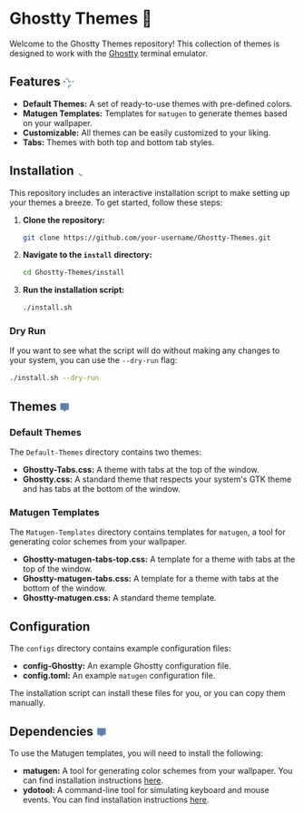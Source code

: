 # Ghostty Themes 👻

Welcome to the Ghostty Themes repository! This collection of themes is designed to work with the [Ghostty](https://github.com/ghostty-org/ghostty) terminal emulator.

## Features&nbsp;<img src="assets/sparkles.svg" width="18" style="vertical-align: middle;" />

*   **Default Themes:** A set of ready-to-use themes with pre-defined colors.
*   **Matugen Templates:** Templates for `matugen` to generate themes based on your wallpaper.
*   **Customizable:** All themes can be easily customized to your liking.
*   **Tabs:** Themes with both top and bottom tab styles.

## Installation&nbsp;<img src="assets/line-md--download-loop.svg" width="18" style="vertical-align: middle;" />

This repository includes an interactive installation script to make setting up your themes a breeze. To get started, follow these steps:

1.  **Clone the repository:**

    ```bash
    git clone https://github.com/your-username/Ghostty-Themes.git
    ```

2.  **Navigate to the `install` directory:**

    ```bash
    cd Ghostty-Themes/install
    ```

3.  **Run the installation script:**

    ```bash
    ./install.sh
    ```

### Dry Run

If you want to see what the script will do without making any changes to your system, you can use the `--dry-run` flag:

```bash
./install.sh --dry-run
```

## Themes&nbsp;<img src="assets/material-symbols--package-2-sharp.svg" width="18" style="vertical-align: middle;" />

### Default Themes

The `Default-Themes` directory contains two themes:

*   **Ghostty-Tabs.css:** A theme with tabs at the top of the window.
*   **Ghostty.css:** A standard theme that respects your system's GTK theme and has tabs at the bottom of the window.

### Matugen Templates

The `Matugen-Templates` directory contains templates for `matugen`, a tool for generating color schemes from your wallpaper.

*   **Ghostty-matugen-tabs-top.css:** A template for a theme with tabs at the top of the window.
*   **Ghostty-matugen-tabs.css:** A template for a theme with tabs at the bottom of the window.
*   **Ghostty-matugen.css:** A standard theme template.

## Configuration&nbsp;<img src="assets/line-md--cog-loop.svg" width="18" style="vertical-align: middle;" />

The `configs` directory contains example configuration files:

*   **config-Ghostty:** An example Ghostty configuration file.
*   **config.toml:** An example `matugen` configuration file.

The installation script can install these files for you, or you can copy them manually.

## Dependencies&nbsp;<img src="assets/material-symbols--package-2-sharp.svg" width="18" style="vertical-align: middle;" />

To use the Matugen templates, you will need to install the following:

*   **matugen:** A tool for generating color schemes from your wallpaper. You can find installation instructions [here](https://github.com/InioX/matugen).
*   **ydotool:** A command-line tool for simulating keyboard and mouse events. You can find installation instructions [here](https://github.com/ReimuNotMoe/ydotool).
